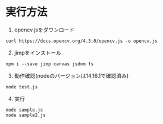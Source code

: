 # 実行方法

1. opencv.jsをダウンロード

```
curl https://docs.opencv.org/4.3.0/opencv.js -o opencv.js
```

2. jimpをインストール

```
npm i --save jimp canvas jsdom fs
```
3. 動作確認(nodeのバージョンは14.16.1で確認済み)

```
node test.js
```

4. 実行

```
node sample.js
node sample2.js
```
